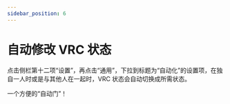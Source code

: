 ```yaml
---
sidebar_position: 6
---
```


# 自动修改 VRC 状态

点击侧栏第十二项“设置”，再点击“通用”，下拉到标题为“自动化”的设置项，在独自一人时或是与其他人在一起时，VRC 状态会自动切换成所需状态。

一个方便的“自动门”！

